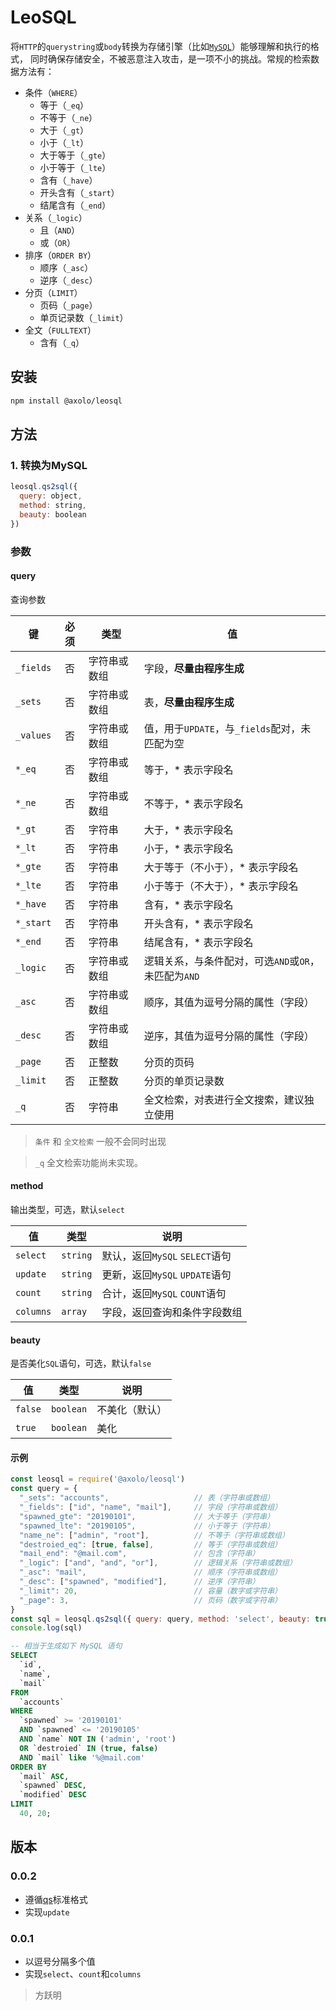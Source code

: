 # LeoSQL

将`HTTP`的`querystring`或`body`转换为存储引擎（比如[`MySQL`](https://github.com/mysqljs/mysql)）能够理解和执行的格式，
同时确保存储安全，不被恶意注入攻击，是一项不小的挑战。常规的检索数据方法有：

- 条件（`WHERE`）
  - 等于（`_eq`）
  - 不等于（`_ne`）
  - 大于（`_gt`）
  - 小于（`_lt`）
  - 大于等于（`_gte`）
  - 小于等于（`_lte`）
  - 含有（`_have`）
  - 开头含有（`_start`）
  - 结尾含有（`_end`）
- 关系（`_logic`）
  - 且（`AND`）
  - 或（`OR`）
- 排序（`ORDER BY`）
  - 顺序（`_asc`）
  - 逆序（`_desc`）
- 分页（`LIMIT`）
  - 页码（`_page`）
  - 单页记录数（`_limit`）
- 全文（`FULLTEXT`）
  - 含有（`_q`）

## 安装

```bash
npm install @axolo/leosql
```

## 方法

### 1. 转换为MySQL

```js
leosql.qs2sql({
  query: object,
  method: string,
  beauty: boolean
})
```

### 参数

#### query

查询参数

|    键     | 必须  |     类型     |                          值                          |
| --------- | :---: | ------------ | ---------------------------------------------------- |
| `_fields` |  否   | 字符串或数组 | 字段，**尽量由程序生成**                             |
| `_sets`   |  否   | 字符串或数组 | 表，**尽量由程序生成**                               |
| `_values` |  否   | 字符串或数组 | 值，用于`UPDATE`，与`_fields`配对，未匹配为空        |
| `*_eq`    |  否   | 字符串或数组 | 等于，* 表示字段名                                   |
| `*_ne`    |  否   | 字符串或数组 | 不等于，* 表示字段名                                 |
| `*_gt`    |  否   | 字符串       | 大于，* 表示字段名                                   |
| `*_lt`    |  否   | 字符串       | 小于，* 表示字段名                                   |
| `*_gte`   |  否   | 字符串       | 大于等于（不小于），* 表示字段名                     |
| `*_lte`   |  否   | 字符串       | 小于等于（不大于），* 表示字段名                     |
| `*_have`  |  否   | 字符串       | 含有，* 表示字段名                                   |
| `*_start` |  否   | 字符串       | 开头含有，* 表示字段名                               |
| `*_end`   |  否   | 字符串       | 结尾含有，* 表示字段名                               |
| `_logic`  |  否   | 字符串或数组 | 逻辑关系，与条件配对，可选`AND`或`OR`，未匹配为`AND` |
| `_asc`    |  否   | 字符串或数组 | 顺序，其值为逗号分隔的属性（字段）                   |
| `_desc`   |  否   | 字符串或数组 | 逆序，其值为逗号分隔的属性（字段）                   |
| `_page`   |  否   | 正整数       | 分页的页码                                           |
| `_limit`  |  否   | 正整数       | 分页的单页记录数                                     |
| `_q`      |  否   | 字符串       | 全文检索，对表进行全文搜索，建议独立使用             |

> `条件` 和 `全文检索` 一般不会同时出现

> `_q` 全文检索功能尚未实现。


#### method

输出类型，可选，默认`select`

|    值     |   类型   |              说明              |
| --------- | -------- | ------------------------------ |
| `select`  | `string` | 默认，返回`MySQL` `SELECT`语句 |
| `update`  | `string` | 更新，返回`MySQL` `UPDATE`语句 |
| `count`   | `string` | 合计，返回`MySQL` `COUNT`语句  |
| `columns` | `array`  | 字段，返回查询和条件字段数组   |


#### beauty

是否美化`SQL`语句，可选，默认`false`

|   值    |   类型    |      说明      |
| ------- | --------- | -------------- |
| `false` | `boolean` | 不美化（默认） |
| `true`  | `boolean` | 美化           |

#### 示例

```js
const leosql = require('@axolo/leosql')
const query = {
  "_sets": "accounts",                   // 表（字符串或数组）
  "_fields": ["id", "name", "mail"],     // 字段（字符串或数组）
  "spawned_gte": "20190101",             // 大于等于（字符串）
  "spawned_lte": "20190105",             // 小于等于（字符串）
  "name_ne": ["admin", "root"],          // 不等于（字符串或数组）
  "destroied_eq": [true, false],         // 等于（字符串或数组）
  "mail_end": "@mail.com",               // 包含（字符串）
  "_logic": ["and", "and", "or"],        // 逻辑关系（字符串或数组）
  "_asc": "mail",                        // 顺序（字符串或数组）
  "_desc": ["spawned", "modified"],      // 逆序（字符串）
  "_limit": 20,                          // 容量（数字或字符串）
  "_page": 3,                            // 页码（数字或字符串）
}
const sql = leosql.qs2sql({ query: query, method: 'select', beauty: true })
console.log(sql)
```

```sql
-- 相当于生成如下 MySQL 语句
SELECT
  `id`,
  `name`,
  `mail`
FROM
  `accounts`
WHERE
  `spawned` >= '20190101'
  AND `spawned` <= '20190105'
  AND `name` NOT IN ('admin', 'root')
  OR `destroied` IN (true, false)
  AND `mail` like '%@mail.com'
ORDER BY
  `mail` ASC,
  `spawned` DESC,
  `modified` DESC
LIMIT
  40, 20;
```

## 版本

### 0.0.2

- 遵循[qs](https://github.com/ljharb/qs)标准格式
- 实现`update`

### 0.0.1

- 以逗号分隔多个值
- 实现`select`、`count`和`columns`


> 方跃明
